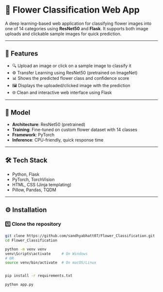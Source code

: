 # 🌸 Flower Classification Web App

A deep learning-based web application for classifying flower images into one of 14 categories using **ResNet50** and **Flask**. It supports both image uploads and clickable sample images for quick prediction.

---

## 🚀 Features

- 🔍 Upload an image or click on a sample image to classify it
- ⚙️ Transfer Learning using ResNet50 (pretrained on ImageNet)
- 📊 Shows the predicted flower class and confidence score
- 🖼 Displays the uploaded/clicked image with the prediction
- 🌐 Clean and interactive web interface using Flask

---

## 🧠 Model

- **Architecture**: ResNet50 (pretrained)
- **Training**: Fine-tuned on custom flower dataset with 14 classes
- **Framework**: PyTorch
- **Inference**: CPU-friendly, quick response time

---

## 🛠 Tech Stack

- Python, Flask
- PyTorch, TorchVision
- HTML, CSS (Jinja templating)
- Pillow, Pandas, TQDM

---

## ⚙️ Installation

### 1️⃣ Clone the repository

```bash
git clone https://github.com/sandhyabhatt07/Flower_Classification.git
cd Flower_Classification

python -m venv venv
venv\Scripts\activate     # On Windows
# OR
source venv/bin/activate  # On macOS/Linux


pip install -r requirements.txt

python app.py



